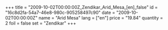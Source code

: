 +++
title = "2009-10-02T00:00:00Z_Zendikar_Arid_Mesa_[en]_false"
id = "16c8d2fa-54a7-46e8-980c-905258497c90"
date = "2009-10-02T00:00:00Z"
name = "Arid Mesa"
lang = ["en"]
price = "19.84"
quantity = 2
foil = false
set = "Zendikar"
+++
